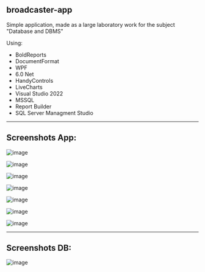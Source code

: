 ## broadcaster-app

Simple application, made as a large laboratory work for the subject "Database and DBMS"

Using:
- BoldReports
- DocumentFormat
- WPF
- 6.0 Net
- HandyControls
- LiveCharts
- Visual Studio 2022 
- MSSQL
- Report Builder
- SQL Server Managment Studio

___
## Screenshots App:

![image](https://github.com/FxFurEN/broadcaster-app/assets/114875125/9c715279-5560-428c-8b9f-040e65e4fcc0)

![image](https://github.com/FxFurEN/broadcaster-app/assets/114875125/d6e0f039-a48d-4078-9be0-223842ce9054)

![image](https://github.com/FxFurEN/broadcaster-app/assets/114875125/95ae9bb4-c027-4aa3-ba1f-6b4241324f72)

![image](https://github.com/FxFurEN/broadcaster-app/assets/114875125/a7bf477a-38c6-40be-a219-f37b9f422841)

![image](https://github.com/FxFurEN/broadcaster-app/assets/114875125/ea34d404-0472-4696-86f6-1ec0ad0485c2)

![image](https://github.com/FxFurEN/broadcaster-app/assets/114875125/52e8f221-8419-4c63-88f1-7f381cd45bf8)

![image](https://github.com/FxFurEN/broadcaster-app/assets/114875125/65052dc2-6055-4619-8266-8649ce115aae)

___
##  Screenshots DB:

![image](https://github.com/FxFurEN/broadcaster-app/assets/114875125/77810483-ec44-4bfb-86b2-31e36799b55b)
